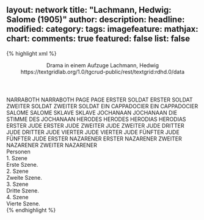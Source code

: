 layout: network
title: "Lachmann, Hedwig: Salome (1905)"
author:
description:
headline:
modified:
category:
tags:
imagefeature:
mathjax:
chart:
comments: true
featured: false
list: false
---
{% highlight xml %}
<?xml-model href="https://raw.githubusercontent.com/DLiNa/project/master/rules/lina.rnc"?><?xml-model href="https://raw.githubusercontent.com/DLiNa/project/master/rules/lina.sch"?>
<play xmlns="http://lina.digital">
  <header>
    <title>Salome</title>
    <subtitle>Drama in einem Aufzuge</subtitle>
    <genretitle/>
    <author>Lachmann, Hedwig</author>
    <date when="1905" type="premiere"/>
  	<source>https://textgridlab.org/1.0/tgcrud-public/rest/textgrid:rdhd.0/data</source>
  </header>
  <personae>
    <character>
      <name>NARRABOTH</name>
      <alias xml:id="narraboth">
        <name>NARRABOTH</name>
      </alias>
    </character>
    <character>
      <name>PAGE</name>
      <alias xml:id="page">
        <name>PAGE</name>
      </alias>
    </character>
    <character>
      <name>ERSTER SOLDAT</name>
      <alias xml:id="erster_soldat">
        <name>ERSTER SOLDAT</name>
      </alias>
    </character>
    <character>
      <name>ZWEITER SOLDAT</name>
      <alias xml:id="zweiter_soldat">
        <name>ZWEITER SOLDAT</name>
      </alias>
    </character>
    <character>
      <name>EIN CAPPADOCIER</name>
      <alias xml:id="ein_cappadocier">
        <name>EIN CAPPADOCIER</name>
      </alias>
    </character>
    <character>
      <name>SALOME</name>
      <alias xml:id="salome">
        <name>SALOME</name>
      </alias>
    </character>
    <character>
      <name>SKLAVE</name>
      <alias xml:id="sklave">
        <name>SKLAVE</name>
      </alias>
    </character>
    <character>
      <name>JOCHANAAN</name>
      <alias xml:id="jochanaan">
        <name>JOCHANAAN</name>
      </alias>
    	<alias xml:id="die_stimme_des_jochanaan" type="voiceOf">
    		<name>DIE STIMME DES JOCHANAAN</name>
    	</alias>
    </character>
    <character>
      <name>HERODES</name>
      <alias xml:id="herodes">
        <name>HERODES</name>
      </alias>
    </character>
    <character>
      <name>HERODIAS</name>
      <alias xml:id="herodias">
        <name>HERODIAS</name>
      </alias>
    </character>
    <character>
      <name>ERSTER JUDE</name>
      <alias xml:id="erster_jude">
        <name>ERSTER JUDE</name>
      </alias>
    </character>
    <character>
      <name>ZWEITER JUDE</name>
      <alias xml:id="zweiter_jude">
        <name>ZWEITER JUDE</name>
      </alias>
    </character>
    <character>
      <name>DRITTER JUDE</name>
      <alias xml:id="dritter_jude">
        <name>DRITTER JUDE</name>
      </alias>
    </character>
    <character>
      <name>VIERTER JUDE</name>
      <alias xml:id="vierter_jude">
        <name>VIERTER JUDE</name>
      </alias>
    </character>
    <character>
      <name>FÜNFTER JUDE</name>
      <alias xml:id="fünfter_jude">
        <name>FÜNFTER JUDE</name>
      </alias>
    </character>
    <character>
      <name>ERSTER NAZARENER</name>
      <alias xml:id="erster_nazarener">
        <name>ERSTER NAZARENER</name>
      </alias>
    </character>
    <character>
      <name>ZWEITER NAZARENER</name>
      <alias xml:id="zweiter_nazarener">
        <name>ZWEITER NAZARENER</name>
      </alias>
    </character>
  </personae>
  <text>
    <div>
      <head>Personen</head>
    </div>
    <div>
      <head>1. Szene</head>
      <div>
        <head>Erste Szene.</head>
        <sp who="#narraboth">
          <amount n="8" unit="speech_acts"/>
          <amount n="97" unit="words"/>
          <amount n="6" unit="lines"/>
          <amount n="519" unit="chars"/>
        </sp>
        <sp who="#page">
          <amount n="6" unit="speech_acts"/>
          <amount n="71" unit="words"/>
          <amount n="5" unit="lines"/>
          <amount n="404" unit="chars"/>
        </sp>
        <sp who="#erster_soldat">
          <amount n="10" unit="speech_acts"/>
          <amount n="86" unit="words"/>
          <amount n="10" unit="lines"/>
          <amount n="426" unit="chars"/>
        </sp>
        <sp who="#zweiter_soldat">
          <amount n="4" unit="speech_acts"/>
          <amount n="30" unit="words"/>
          <amount n="4" unit="lines"/>
          <amount n="166" unit="chars"/>
        </sp>
        <sp who="#die_stimme_des_jochanaan">
          <amount n="1" unit="speech_acts"/>
          <amount n="54" unit="words"/>
          <amount n="275" unit="chars"/>
        </sp>
        <sp who="#ein_cappadocier">
          <amount n="5" unit="speech_acts"/>
          <amount n="17" unit="words"/>
          <amount n="5" unit="lines"/>
          <amount n="77" unit="chars"/>
        </sp>
      </div>
    </div>
    <div>
      <head>2. Szene</head>
      <div>
        <head>Zweite Szene.</head>
        <sp who="#salome">
          <amount n="18" unit="speech_acts"/>
          <amount n="394" unit="words"/>
          <amount n="12" unit="lines"/>
          <amount n="2112" unit="chars"/>
        </sp>
        <sp who="#page">
          <amount n="2" unit="speech_acts"/>
          <amount n="19" unit="words"/>
          <amount n="2" unit="lines"/>
          <amount n="118" unit="chars"/>
        </sp>
        <sp who="#die_stimme_des_jochanaan">
          <amount n="2" unit="speech_acts"/>
          <amount n="43" unit="words"/>
          <amount n="1" unit="lines"/>
          <amount n="246" unit="chars"/>
        </sp>
        <sp who="#zweiter_soldat">
          <amount n="6" unit="speech_acts"/>
          <amount n="54" unit="words"/>
          <amount n="5" unit="lines"/>
          <amount n="339" unit="chars"/>
        </sp>
        <sp who="#narraboth">
          <amount n="5" unit="speech_acts"/>
          <amount n="65" unit="words"/>
          <amount n="5" unit="lines"/>
          <amount n="379" unit="chars"/>
        </sp>
        <sp who="#sklave">
          <amount n="1" unit="speech_acts"/>
          <amount n="9" unit="words"/>
          <amount n="1" unit="lines"/>
          <amount n="68" unit="chars"/>
        </sp>
        <sp who="#erster_soldat">
          <amount n="2" unit="speech_acts"/>
          <amount n="17" unit="words"/>
          <amount n="2" unit="lines"/>
          <amount n="93" unit="chars"/>
        </sp>
      </div>
    </div>
    <div>
      <head>3. Szene</head>
      <div>
        <head>Dritte Szene.</head>
        <sp who="#jochanaan">
          <amount n="14" unit="speech_acts"/>
          <amount n="466" unit="words"/>
          <amount n="5" unit="lines"/>
          <amount n="2520" unit="chars"/>
        </sp>
        <sp who="#salome">
          <amount n="21" unit="speech_acts"/>
          <amount n="621" unit="words"/>
          <amount n="16" unit="lines"/>
          <amount n="3305" unit="chars"/>
        </sp>
        <sp who="#narraboth">
          <amount n="9" unit="speech_acts"/>
          <amount n="69" unit="words"/>
          <amount n="8" unit="lines"/>
          <amount n="469" unit="chars"/>
        </sp>
      </div>
    </div>
    <div>
      <head>4. Szene</head>
      <div>
        <head>Vierte Szene.</head>
        <sp who="#herodes">
          <amount n="51" unit="speech_acts"/>
          <amount n="1625" unit="words"/>
          <amount n="27" unit="lines"/>
          <amount n="8844" unit="chars"/>
        </sp>
        <sp who="#herodias">
          <amount n="33" unit="speech_acts"/>
          <amount n="386" unit="words"/>
          <amount n="28" unit="lines"/>
          <amount n="2165" unit="chars"/>
        </sp>
        <sp who="#erster_soldat">
          <amount n="2" unit="speech_acts"/>
          <amount n="12" unit="words"/>
          <amount n="2" unit="lines"/>
          <amount n="62" unit="chars"/>
        </sp>
        <sp who="#salome">
          <amount n="24" unit="speech_acts"/>
          <amount n="844" unit="words"/>
          <amount n="20" unit="lines"/>
          <amount n="4693" unit="chars"/>
        </sp>
        <sp who="#die_stimme_des_jochanaan">
          <amount n="8" unit="speech_acts"/>
          <amount n="230" unit="words"/>
          <amount n="1" unit="lines"/>
          <amount n="1266" unit="chars"/>
        </sp>
        <sp who="#erster_jude">
          <amount n="6" unit="speech_acts"/>
          <amount n="167" unit="words"/>
          <amount n="3" unit="lines"/>
          <amount n="971" unit="chars"/>
        </sp>
        <sp who="#zweiter_jude">
          <amount n="2" unit="speech_acts"/>
          <amount n="80" unit="words"/>
          <amount n="443" unit="chars"/>
        </sp>
        <sp who="#dritter_jude">
          <amount n="2" unit="speech_acts"/>
          <amount n="75" unit="words"/>
          <amount n="395" unit="chars"/>
        </sp>
        <sp who="#vierter_jude">
          <amount n="2" unit="speech_acts"/>
          <amount n="62" unit="words"/>
          <amount n="350" unit="chars"/>
        </sp>
        <sp who="#fünfter_jude">
          <amount n="2" unit="speech_acts"/>
          <amount n="65" unit="words"/>
          <amount n="362" unit="chars"/>
        </sp>
        <sp who="#erster_nazarener">
          <amount n="7" unit="speech_acts"/>
          <amount n="98" unit="words"/>
          <amount n="6" unit="lines"/>
          <amount n="515" unit="chars"/>
        </sp>
        <sp who="#zweiter_nazarener">
          <amount n="2" unit="speech_acts"/>
          <amount n="11" unit="words"/>
          <amount n="2" unit="lines"/>
          <amount n="58" unit="chars"/>
        </sp>
        <sp who="#erster_nazarener #zweiter_nazarener">
          <amount n="1" unit="speech_acts"/>
          <amount n="5" unit="words"/>
          <amount n="1" unit="lines"/>
          <amount n="29" unit="chars"/>
        </sp>
        <sp who="#erster_jude #zweiter_jude #dritter_jude #vierter_jude #fünfter_jude">
          <amount n="1" unit="speech_acts"/>
          <amount n="3" unit="words"/>
          <amount n="1" unit="lines"/>
          <amount n="11" unit="chars"/>
        </sp>
      </div>
    </div>
  </text>
</play>
{% endhighlight %}